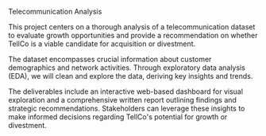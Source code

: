 Telecommunication Analysis

This project centers on a thorough analysis of a telecommunication dataset to evaluate growth opportunities and provide a recommendation on whether TellCo is a viable candidate for acquisition or divestment. 

The dataset encompasses crucial information about customer demographics and network activities. Through exploratory data analysis (EDA), we will clean and explore the data, deriving key insights and trends. 

The deliverables include an interactive web-based dashboard for visual exploration and a comprehensive written report outlining findings and strategic recommendations. Stakeholders can leverage these insights to make informed decisions regarding TellCo's potential for growth or divestment. 

